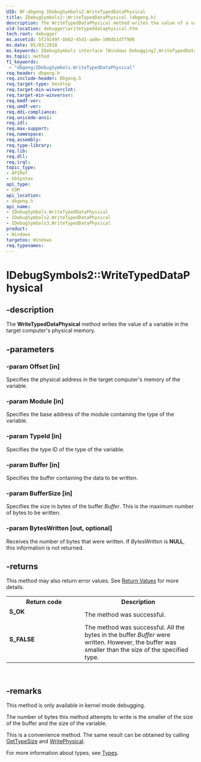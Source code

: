 ```yaml
---
UID: NF:dbgeng.IDebugSymbols2.WriteTypedDataPhysical
title: IDebugSymbols2::WriteTypedDataPhysical (dbgeng.h)
description: The WriteTypedDataPhysical method writes the value of a variable in the target computer's physical memory.
old-location: debugger\writetypeddataphysical.htm
tech.root: debugger
ms.assetid: 5f29249f-bb62-45d1-aa0e-108db1d7f906
ms.date: 05/03/2018
ms.keywords: IDebugSymbols interface [Windows Debugging],WriteTypedDataPhysical method, IDebugSymbols2 interface [Windows Debugging],WriteTypedDataPhysical method, IDebugSymbols2.WriteTypedDataPhysical, IDebugSymbols2::WriteTypedDataPhysical, IDebugSymbols3 interface [Windows Debugging],WriteTypedDataPhysical method, IDebugSymbols3::WriteTypedDataPhysical, IDebugSymbols::WriteTypedDataPhysical, IDebugSymbols_b5205296-88eb-4af8-8448-b2a79f08e7b0.xml, WriteTypedDataPhysical, WriteTypedDataPhysical method [Windows Debugging], WriteTypedDataPhysical method [Windows Debugging],IDebugSymbols interface, WriteTypedDataPhysical method [Windows Debugging],IDebugSymbols2 interface, WriteTypedDataPhysical method [Windows Debugging],IDebugSymbols3 interface, dbgeng/IDebugSymbols2::WriteTypedDataPhysical, dbgeng/IDebugSymbols3::WriteTypedDataPhysical, dbgeng/IDebugSymbols::WriteTypedDataPhysical, debugger.writetypeddataphysical
ms.topic: method
f1_keywords:
 - "dbgeng/IDebugSymbols.WriteTypedDataPhysical"
req.header: dbgeng.h
req.include-header: Dbgeng.h
req.target-type: Desktop
req.target-min-winverclnt: 
req.target-min-winversvr: 
req.kmdf-ver: 
req.umdf-ver: 
req.ddi-compliance: 
req.unicode-ansi: 
req.idl: 
req.max-support: 
req.namespace: 
req.assembly: 
req.type-library: 
req.lib: 
req.dll: 
req.irql: 
topic_type:
- APIRef
- kbSyntax
api_type:
- COM
api_location:
- dbgeng.h
api_name:
- IDebugSymbols.WriteTypedDataPhysical
- IDebugSymbols2.WriteTypedDataPhysical
- IDebugSymbols3.WriteTypedDataPhysical
product:
- Windows
targetos: Windows
req.typenames: 
---
```


# IDebugSymbols2::WriteTypedDataPhysical


## -description


The <b>WriteTypedDataPhysical</b> method writes the value of a variable in the target computer's physical memory.


## -parameters




### -param Offset [in]

Specifies the physical address in the target computer's memory of the variable.


### -param Module [in]

Specifies the base address of the module containing the type of the variable.


### -param TypeId [in]

Specifies the type ID of the type of the variable.


### -param Buffer [in]

Specifies the buffer containing the data to be written.


### -param BufferSize [in]

Specifies the size in bytes of the buffer <i>Buffer</i>.  This is the maximum number of bytes to be written.


### -param BytesWritten [out, optional]

Receives the number of bytes that were written.  If <i>BytesWritten</i> is <b>NULL</b>, this information is not returned.


## -returns



This method may also return error values.  See <a href="https://docs.microsoft.com/windows-hardware/drivers/debugger/hresult-values">Return Values</a> for more details.

<table>
<tr>
<th>Return code</th>
<th>Description</th>
</tr>
<tr>
<td width="40%">
<dl>
<dt><b>S_OK</b></dt>
</dl>
</td>
<td width="60%">
The method was successful.

</td>
</tr>
<tr>
<td width="40%">
<dl>
<dt><b>S_FALSE</b></dt>
</dl>
</td>
<td width="60%">
The method was successful.  All the bytes in the buffer <i>Buffer</i> were written.  However, the buffer was smaller than the size of the specified type.

</td>
</tr>
</table>
 




## -remarks



This method is only available in kernel mode debugging.

The number of bytes this method attempts to write is the smaller of the size of the buffer and the size of the variable.

This is a convenience method.  The same result can be obtained by calling <a href="https://docs.microsoft.com/windows-hardware/drivers/ddi/content/dbgeng/nf-dbgeng-idebugsymbols3-gettypesize">GetTypeSize</a> and <a href="https://docs.microsoft.com/windows-hardware/drivers/ddi/content/wdbgexts/nf-wdbgexts-writephysical">WritePhysical</a>.

For more information about types, see <a href="https://docs.microsoft.com/windows-hardware/drivers/debugger/types">Types</a>.



